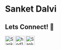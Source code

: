 # Sanket Dalvi

## Lets Connect! 🤘

<a href="mailto:sanket.dalvi.ssd@gmail.com" target="_blank"><img src="https://img.icons8.com/fluent/48/000000/gmail--v2.png" alt="Sanket Dalvi" height="30" width="30" /></a>
<a href="https://github.com/sank8dalvi" target="_blank"><img src="https://cdn.jsdelivr.net/npm/simple-icons@3.0.1/icons/github.svg" alt="hod101s" height="30" width="30" /></a>
<a href="https://www.linkedin.com/in/sank8dalvi/" target="_blank"><img src="https://www.flaticon.com/svg/static/icons/svg/174/174857.svg" alt="Sanket Dalvi" height="30" width="30"/></a>
